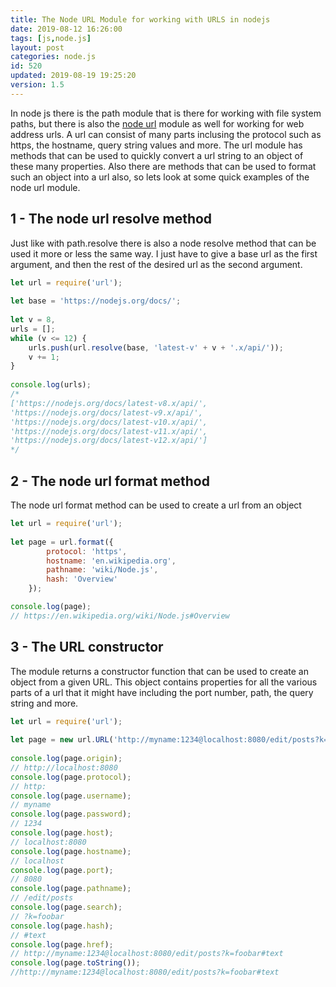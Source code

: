 ```yaml
---
title: The Node URL Module for working with URLS in nodejs
date: 2019-08-12 16:26:00
tags: [js,node.js]
layout: post
categories: node.js
id: 520
updated: 2019-08-19 19:25:20
version: 1.5
---
```


In node js there is the path module that is there for working with file system paths, but there is also the [node url](https://nodejs.org/api/url.html) module as well for working for web address urls. A url can consist of many parts inclusing the protocol such as https, the hostname, query string values and more. The url module has methods that can be used to quickly convert a url string to an object of these many properties. Also there are methods that can be used to format such an object into a url also, so lets look at some quick examples of the node url module.

<!-- more -->


## 1 - The node url resolve method

Just like with path.resolve there is also a node resolve method that can be used it more or less the same way. I just have to give a base url as the first argument, and then the rest of the desired url as the second argument.

```js
let url = require('url');
 
let base = 'https://nodejs.org/docs/';
 
let v = 8,
urls = [];
while (v <= 12) {
    urls.push(url.resolve(base, 'latest-v' + v + '.x/api/'));
    v += 1;
}
 
console.log(urls);
/*
['https://nodejs.org/docs/latest-v8.x/api/',
'https://nodejs.org/docs/latest-v9.x/api/',
'https://nodejs.org/docs/latest-v10.x/api/',
'https://nodejs.org/docs/latest-v11.x/api/',
'https://nodejs.org/docs/latest-v12.x/api/']
*/
```

## 2 - The node url format method

The node url format method can be used to create a url from an object

```js
let url = require('url');
 
let page = url.format({
        protocol: 'https',
        hostname: 'en.wikipedia.org',
        pathname: 'wiki/Node.js',
        hash: 'Overview'
    });

console.log(page);
// https://en.wikipedia.org/wiki/Node.js#Overview
```

## 3 - The URL constructor

The module returns a constructor function that can be used to create an object from a given URL. This object contains properties for all the various parts of a url that it might have including the port number, path, the query string and more.

```js
let url = require('url');
 
let page = new url.URL('http://myname:1234@localhost:8080/edit/posts?k=foobar#text');
 
console.log(page.origin);
// http://localhost:8080
console.log(page.protocol);
// http:
console.log(page.username);
// myname
console.log(page.password);
// 1234
console.log(page.host);
// localhost:8080
console.log(page.hostname);
// localhost
console.log(page.port);
// 8080
console.log(page.pathname);
// /edit/posts
console.log(page.search);
// ?k=foobar
console.log(page.hash);
// #text
console.log(page.href);
// http://myname:1234@localhost:8080/edit/posts?k=foobar#text
console.log(page.toString());
//http://myname:1234@localhost:8080/edit/posts?k=foobar#text
```